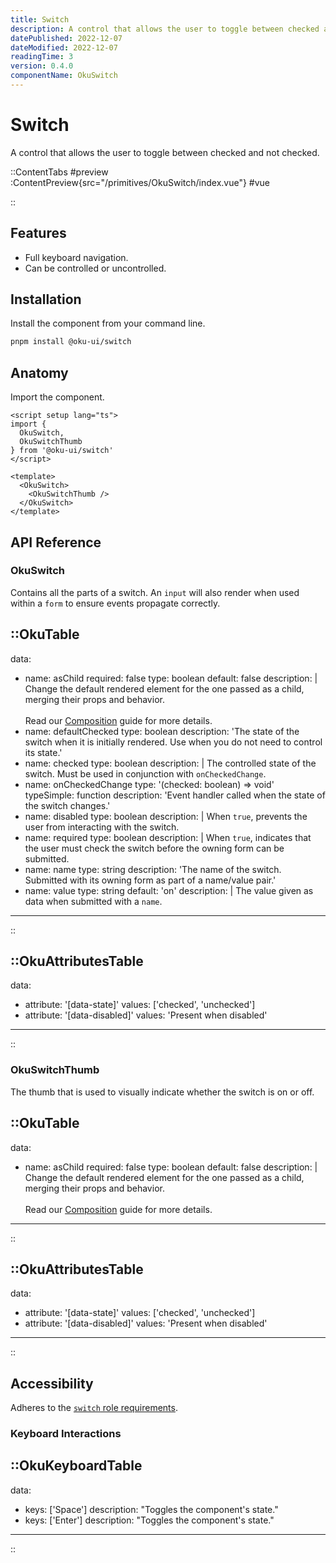 ```yaml
---
title: Switch
description: A control that allows the user to toggle between checked and not checked.
datePublished: 2022-12-07
dateModified: 2022-12-07
readingTime: 3
version: 0.4.0
componentName: OkuSwitch
---
```


# Switch
A control that allows the user to toggle between checked and not checked.

::ContentTabs
#preview
:ContentPreview{src="/primitives/OkuSwitch/index.vue"}
#vue
<!-- Autodocs{src="/primitives/OkuSwitch/index.vue" lang="vue"} -->
::

## Features
- Full keyboard navigation.
- Can be controlled or uncontrolled.



## Installation

Install the component from your command line.

```bash
pnpm install @oku-ui/switch
```

## Anatomy

Import the component.

```vue
<script setup lang="ts">
import {
  OkuSwitch,
  OkuSwitchThumb
} from '@oku-ui/switch'
</script>

<template>
  <OkuSwitch>
    <OkuSwitchThumb />
  </OkuSwitch>
</template>
```

## API Reference

### OkuSwitch

Contains all the parts of a switch. An `input` will also render when used within a `form` to ensure events propagate correctly.

::OkuTable
---
data:
  - name: asChild
    required: false
    type: boolean
    default: false
    description: |
      Change the default rendered element for the one passed as a child,
      merging their props and behavior.
      <br />
      <br />
      Read our [Composition](../guides/composition) guide for more details.
  - name: defaultChecked
    type: boolean
    description:
      'The state of the switch when it is initially rendered. Use when you do not need to control its state.'
  - name: checked
    type: boolean
    description: |
      The controlled state of the switch. Must be used in conjunction with `onCheckedChange`.
  - name: onCheckedChange
    type: '(checked: boolean) => void'
    typeSimple: function
    description: 'Event handler called when the state of the switch changes.'
  - name: disabled
    type: boolean
    description: |
      When `true`, prevents the user from interacting with the switch.
  - name: required
    type: boolean
    description: |
      When `true`, indicates that the user must check the switch
      before the owning form can be submitted.
  - name: name
    type: string
    description:
      'The name of the switch. Submitted with its owning form as part of a name/value pair.'
  - name: value
    type: string
    default: 'on'
    description: |
      The value given as data when submitted with a `name`.
---
::

::OkuAttributesTable
---
data:
  - attribute: '[data-state]'
    values: ['checked', 'unchecked']
  - attribute: '[data-disabled]'
    values: 'Present when disabled'
---
::


### OkuSwitchThumb

The thumb that is used to visually indicate whether the switch is on or off.


::OkuTable
---
data:
  - name: asChild
    required: false
    type: boolean
    default: false
    description: |
      Change the default rendered element for the one passed as a child,
      merging their props and behavior.
      <br />
      <br />
      Read our [Composition](../guides/composition) guide for more details.
---
::

::OkuAttributesTable
---
data:
  - attribute: '[data-state]'
    values: ['checked', 'unchecked']
  - attribute: '[data-disabled]'
    values: 'Present when disabled'
---
::


## Accessibility

Adheres to the [`switch` role requirements](https://www.w3.org/WAI/ARIA/apg/patterns/switch).

### Keyboard Interactions


::OkuKeyboardTable
---
data:
  - keys: ['Space']
    description: "Toggles the component's state."
  - keys: ['Enter']
    description: "Toggles the component's state."
---
::
